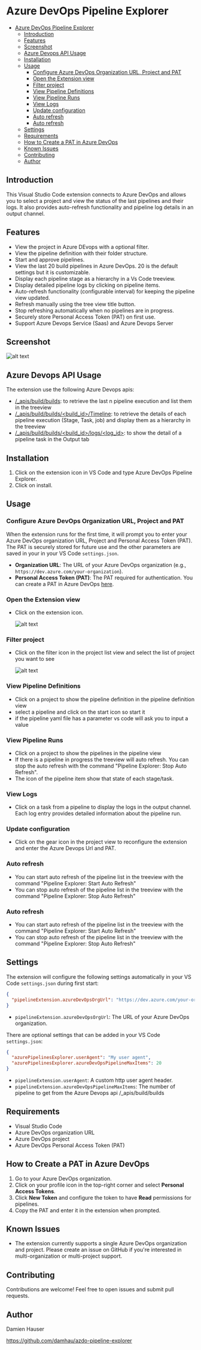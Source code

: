 # Azure DevOps Pipeline Explorer

- [Azure DevOps Pipeline Explorer](#azure-devops-pipeline-explorer)
  - [Introduction](#introduction)
  - [Features](#features)
  - [Screenshot](#screenshot)
  - [Azure Devops API Usage](#azure-devops-api-usage)
  - [Installation](#installation)
  - [Usage](#usage)
    - [Configure Azure DevOps Organization URL, Project and PAT](#configure-azure-devops-organization-url-project-and-pat)
    - [Open the Extension view](#open-the-extension-view)
    - [Filter project](#filter-project)
    - [View Pipeline Definitions](#view-pipeline-definitions)
    - [View Pipeline Runs](#view-pipeline-runs)
    - [View Logs](#view-logs)
    - [Update configuration](#update-configuration)
    - [Auto refresh](#auto-refresh)
    - [Auto refresh](#auto-refresh-1)
  - [Settings](#settings)
  - [Requirements](#requirements)
  - [How to Create a PAT in Azure DevOps](#how-to-create-a-pat-in-azure-devops)
  - [Known Issues](#known-issues)
  - [Contributing](#contributing)
  - [Author](#author)


## Introduction

This Visual Studio Code extension connects to Azure DevOps and allows you to select a project and view the status of the last pipelines and their logs. It also provides auto-refresh functionality and pipeline log details in an output channel.

## Features

- View the project in Azure DEvops with a optional filter.
- View the pipeline definition with their folder structure.
- Start and approve pipelines.
- View the last 20 build pipelines in Azure DevOps. 20 is the default settings but it is customizable.
- Display each pipeline stage as a hierarchy in a Vs Code treeview.
- Display detailed pipeline logs by clicking on pipeline items.
- Auto-refresh functionality (configurable interval) for keeping the pipeline view updated.
- Refresh manually using the tree view title button.
- Stop refreshing automatically when no pipelines are in progress.
- Securely store Personal Access Token (PAT) on first use.
- Support Azure Devops Service (Saas) and Azure Devops Server

## Screenshot

![alt text](images/image.png)

## Azure Devops API Usage

The extension use the following Azure Devops apis:

- [/\_apis/build/builds](https://learn.microsoft.com/en-us/rest/api/azure/devops/build/builds/list?view=azure-devops-rest-7.0): to retrieve the last n pipeline execution and list them in the treeview
- [/\_apis/build/builds/<build_id>/Timeline](https://learn.microsoft.com/en-us/rest/api/azure/devops/build/timeline/get?view=azure-devops-rest-7.0): to retrieve the details of each pipeline execution (Stage, Task, job) and display them as a hierarchy in the treeview
- [/\_apis/build/builds/<build_id>/logs/<log_id>](https://learn.microsoft.com/en-us/rest/api/azure/devops/build/builds/get-build-log?view=azure-devops-rest-7.0): to show the detail of a pipeline task in the Output tab

## Installation

1. Click on the extension icon in VS Code and type Azure DevOps Pipeline Explorer.
2. Click on install.

## Usage

### Configure Azure DevOps Organization URL, Project and PAT

When the extension runs for the first time, it will prompt you to enter your Azure DevOps organization URL, Project and Personal Access Token (PAT). The PAT is securely stored for future use and the other parameters are saved in your in your VS Code `settings.json`.

- **Organization URL**: The URL of your Azure DevOps organization (e.g., `https://dev.azure.com/your-organization`).
- **Personal Access Token (PAT)**: The PAT required for authentication. You can create a PAT in Azure DevOps [here](https://docs.microsoft.com/en-us/azure/devops/organizations/accounts/use-personal-access-tokens-to-authenticate).

### Open the Extension view

- Click on the extension icon.

   ![alt text](images/image3.png)

### Filter project

- Click on the filter icon in the project list view and select the list of project you want to see

  ![alt text](images/image2.png)


### View Pipeline Definitions

- Click on a project to show the pipeline definition in the pipeline definition view
- select a pipeline and click on the start icon so start it
- if the pipeline yaml file has a parameter vs code will ask you to input a value

### View Pipeline Runs

- Click on a project to show the pipelines in the pipeline view
- If there is a pipeline in progress the treeview will auto refresh. You can stop the auto refresh with the command "Pipeline Explorer: Stop Auto Refresh".
- The icon of the pipeline item show that state of each stage/task.

### View Logs

- Click on a task from a pipeline to display the logs in the output channel. Each log entry provides detailed information about the pipeline run.

### Update configuration

- Click on the gear icon in the project view to reconfigure the extension and enter the Azure Devops Url and PAT.


### Auto refresh

- You can start auto refresh of the pipeline list in the treeview with the command "Pipeline Explorer: Start Auto Refresh"
- You can stop auto refresh of the pipeline list in the treeview with the command "Pipeline Explorer: Stop Auto Refresh"


### Auto refresh

- You can start auto refresh of the pipeline list in the treeview with the command "Pipeline Explorer: Start Auto Refresh"
- You can stop auto refresh of the pipeline list in the treeview with the command "Pipeline Explorer: Stop Auto Refresh"



## Settings

The extension will configure the following settings automatically in your VS Code `settings.json` during first start:

```json
{
  "pipelineExtension.azureDevOpsOrgUrl": "https://dev.azure.com/your-organization"
}
```

- `pipelineExtension.azureDevOpsOrgUrl`: The URL of your Azure DevOps organization.

There are optional settings that can be added in your VS Code `settings.json`:

```json
{
  "azurePipelinesExplorer.userAgent": "My user agent",
  "azurePipelinesExplorer.azureDevOpsPipelineMaxItems": 20
}
```

- `pipelineExtension.userAgent`: A custom http user agent header.
- `pipelineExtension.azureDevOpsPipelineMaxItems`: The number of pipeline to get from the Azure Devops api /\_apis/build/builds

## Requirements

- Visual Studio Code
- Azure DevOps organization URL
- Azure DevOps project
- Azure DevOps Personal Access Token (PAT)

## How to Create a PAT in Azure DevOps

1. Go to your Azure DevOps organization.
2. Click on your profile icon in the top-right corner and select **Personal Access Tokens**.
3. Click **New Token** and configure the token to have **Read** permissions for pipelines.
4. Copy the PAT and enter it in the extension when prompted.

## Known Issues

- The extension currently supports a single Azure DevOps organization and project. Please create an issue on GitHub if you're interested in multi-organization or multi-project support.

## Contributing

Contributions are welcome! Feel free to open issues and submit pull requests.

## Author

Damien Hauser

https://github.com/damhau/azdo-pipeline-explorer